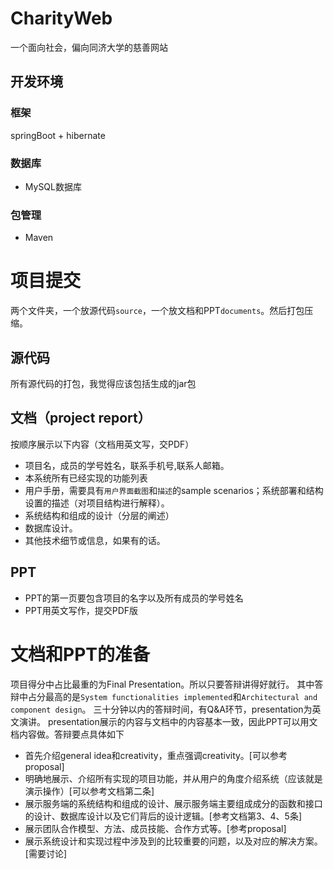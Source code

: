 # CharityWeb
一个面向社会，偏向同济大学的慈善网站
## 开发环境
### 框架
springBoot + hibernate
### 数据库
- MySQL数据库

### 包管理
- Maven


# 项目提交
两个文件夹，一个放源代码`source`，一个放文档和PPT`documents`。然后打包压缩。
## 源代码
所有源代码的打包，我觉得应该包括生成的jar包

## 文档（project report）

按顺序展示以下内容（文档用英文写，交PDF）

- 项目名，成员的学号姓名，联系手机号,联系人邮箱。
- 本系统所有已经实现的功能列表
- 用户手册，需要具有`用户界面截图`和`描述`的sample scenarios；系统部署和结构设置的描述（对项目结构进行解释）。
- 系统结构和组成的设计（分层的阐述）
- 数据库设计。
- 其他技术细节或信息，如果有的话。

## PPT
- PPT的第一页要包含项目的名字以及所有成员的学号姓名
- PPT用英文写作，提交PDF版

# 文档和PPT的准备
项目得分中占比最重的为Final Presentation。所以只要答辩讲得好就行。
其中答辩中占分最高的是`System functionalities implemented`和`Architectural and component design`。
三十分钟以内的答辩时间，有Q&A环节，presentation为英文演讲。
presentation展示的内容与文档中的内容基本一致，因此PPT可以用文档内容做。答辩要点具体如下
- 首先介绍general idea和creativity，重点强调creativity。[可以参考proposal]
- 明确地展示、介绍所有实现的项目功能，并从用户的角度介绍系统（应该就是演示操作）[可以参考文档第二条]
- 展示服务端的系统结构和组成的设计、展示服务端主要组成成分的函数和接口的设计、数据库设计以及它们背后的设计逻辑。[参考文档第3、4、5条]
- 展示团队合作模型、方法、成员技能、合作方式等。[参考proposal]
- 展示系统设计和实现过程中涉及到的比较重要的问题，以及对应的解决方案。[需要讨论]